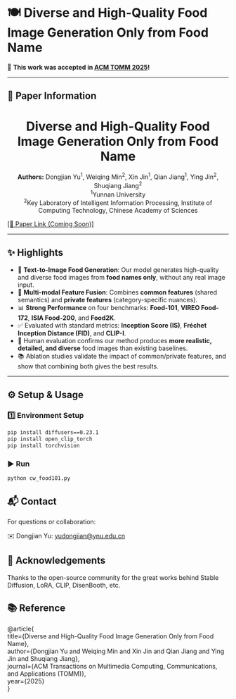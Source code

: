 # 🍽️ Diverse and High-Quality Food Image Generation Only from Food Name

🎉 **This work was accepted in [ACM TOMM 2025](https://dl.acm.org/journal/tomm)!**

---

## 🧾 Paper Information


<h1 align="center">Diverse and High-Quality Food Image Generation Only from Food Name</h1>

<p align="center">
  <strong>Authors:</strong> Dongjian Yu<sup>1</sup>, Weiqing Min<sup>2</sup>, Xin Jin<sup>1</sup>, Qian Jiang<sup>1</sup>, Ying Jin<sup>2</sup>, Shuqiang Jiang<sup>2</sup><br>
  <sup>1</sup>Yunnan University<br>
  <sup>2</sup>Key Laboratory of Intelligent Information Processing, Institute of Computing Technology, Chinese Academy of Sciences
</p>

[[📄 Paper Link (Coming Soon)]]()  

---

## ✨ Highlights

- 🥘 **Text-to-Image Food Generation**: Our model generates high-quality and diverse food images from **food names only**, without any real image input.
- 🧠 **Multi-modal Feature Fusion**: Combines **common features** (shared semantics) and **private features** (category-specific nuances).
- 📊 **Strong Performance** on four benchmarks: **Food-101**, **VIREO Food-172**, **ISIA Food-200**, and **Food2K**.
- ✅ Evaluated with standard metrics: **Inception Score (IS)**, **Fréchet Inception Distance (FID)**, and **CLIP-I**.
- 🧪 Human evaluation confirms our method produces **more realistic, detailed, and diverse** food images than existing baselines.
- 📚 Ablation studies validate the impact of common/private features, and show that combining both gives the best results.

---

## ⚙️ Setup & Usage

### 1️⃣ Environment Setup

```bash
pip install diffusers==0.23.1
pip install open_clip_torch
pip install torchvision
```
### ▶️ Run
```bash
python cw_food101.py
```
## 📬 Contact
For questions or collaboration:

✉️ Dongjian Yu: yudongjian@ynu.edu.cn

## 🙏 Acknowledgements
Thanks to the open-source community for the great works behind Stable Diffusion, LoRA, CLIP, DisenBooth, etc.

## 📚 Reference

@article{<br>
    title={Diverse and High-Quality Food Image Generation Only from Food Name},<br>
    author={Dongjian Yu and Weiqing Min and Xin Jin and Qian Jiang and Ying Jin and Shuqiang Jiang},<br>
    journal={ACM Transactions on Multimedia Computing, Communications, and Applications (TOMM)},<br>
    year={2025}<br>
}

